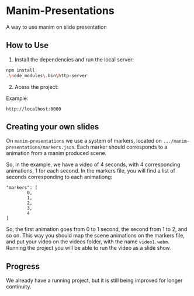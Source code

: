 # Manim-Presentations

A way to use manim on slide presentation

## How to Use

1. Install the dependencies and run the local server:

```bash
npm install
.\node_modules\.bin\http-server
```

2. Acess the project:

Example:
```
http://localhost:8000
```

## Creating your own slides

On `manim-presentations` we use a system of markers, located on `.../manim-presentations/markers.json`. Each marker should corresponds to a animation from a manim produced scene.

So, in the example, we have a video of 4 seconds, with 4 corresponding animations, 1 for each second. In the markers file, you will find a list of seconds corresponding to each animationg:

```
"markers": [
        0,
        1,
        2,
        3,
        4
]
```

So, the first animation goes from 0 to 1 second, the second from 1 to 2, and so on. This way you should map the scene animations on the markers file, and put your video on the videos folder, with the name `video1.webm`. Running the project you will be able to run the video as a slide show.

## Progress

We already have a running project, but it is still being improved for longer continuity.